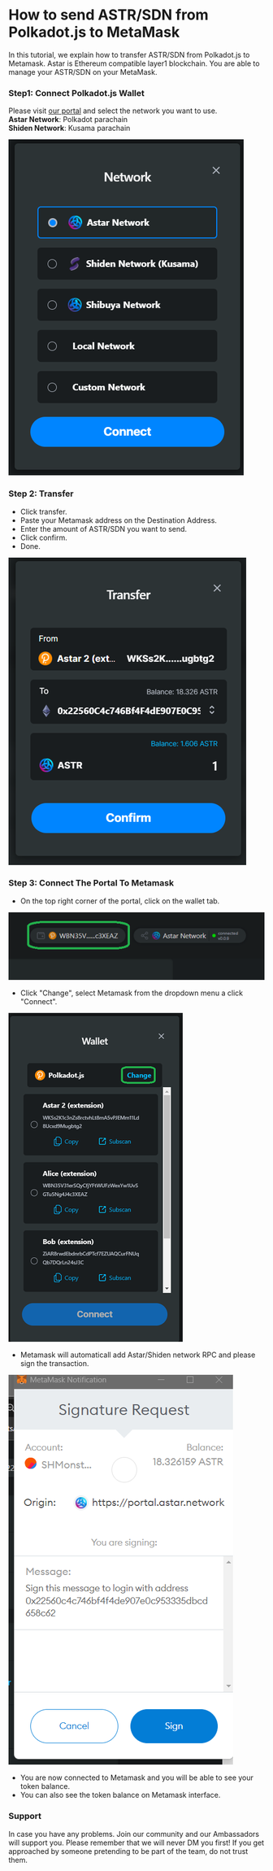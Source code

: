 # How to send ASTR/SDN from Polkadot.js to MetaMask

In this tutorial, we explain how to transfer ASTR/SDN from Polkadot.js to Metamask. Astar is Ethereum compatible layer1 blockchain. You are able to manage your ASTR/SDN on your MetaMask.&#x20;

### Step1: Connect Polkadot.js Wallet

Please visit [our portal](https://portal.astar.network/#/balance/wallet) and select the network you want to use.\
**Astar Network**: Polkadot parachain\
**Shiden Network**: Kusama parachain

![](<../.gitbook/assets/image (127).png>)

### Step 2: Transfer

* Click transfer.
* Paste your Metamask address on the Destination Address.
* Enter the amount of ASTR/SDN you want to send.
* Click confirm.
* Done.

![Transferring tokens to Metamask](<../.gitbook/assets/image (126).png>)

### Step 3: Connect The Portal To Metamask

* On the top right corner of the portal, click on the wallet tab.

![](<../.gitbook/assets/image (109).png>)

* Click "Change", select Metamask from the dropdown menu a click "Connect".

![Switching wallet](<../.gitbook/assets/image (120) (1) (1).png>)

* Metamask will automaticall add Astar/Shiden network RPC and please sign the transaction.

![Sign the request](<../.gitbook/assets/image (111).png>)

* You are now connected to Metamask and you will be able to see your token balance.&#x20;
* You can also see the token balance on Metamask interface.

### Support

In case you have any problems. Join our community and our Ambassadors will support you. Please remember that we will never DM you first! If you get approached by someone pretending to be part of the team, do not trust them.

